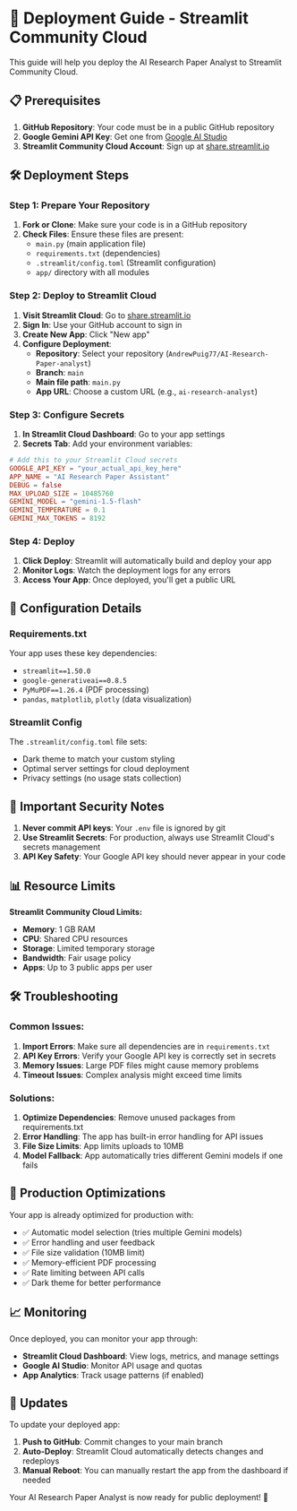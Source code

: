 # 🚀 Deployment Guide - Streamlit Community Cloud

This guide will help you deploy the AI Research Paper Analyst to Streamlit Community Cloud.

## 📋 Prerequisites

1. **GitHub Repository**: Your code must be in a public GitHub repository
2. **Google Gemini API Key**: Get one from [Google AI Studio](https://aistudio.google.com/app/apikey)
3. **Streamlit Community Cloud Account**: Sign up at [share.streamlit.io](https://share.streamlit.io)

## 🛠️ Deployment Steps

### Step 1: Prepare Your Repository

1. **Fork or Clone**: Make sure your code is in a GitHub repository
2. **Check Files**: Ensure these files are present:
   - `main.py` (main application file)
   - `requirements.txt` (dependencies)
   - `.streamlit/config.toml` (Streamlit configuration)
   - `app/` directory with all modules

### Step 2: Deploy to Streamlit Cloud

1. **Visit Streamlit Cloud**: Go to [share.streamlit.io](https://share.streamlit.io)
2. **Sign In**: Use your GitHub account to sign in
3. **Create New App**: Click "New app"
4. **Configure Deployment**:
   - **Repository**: Select your repository (`AndrewPuig77/AI-Research-Paper-analyst`)
   - **Branch**: `main`
   - **Main file path**: `main.py`
   - **App URL**: Choose a custom URL (e.g., `ai-research-analyst`)

### Step 3: Configure Secrets

1. **In Streamlit Cloud Dashboard**: Go to your app settings
2. **Secrets Tab**: Add your environment variables:

```toml
# Add this to your Streamlit Cloud secrets
GOOGLE_API_KEY = "your_actual_api_key_here"
APP_NAME = "AI Research Paper Assistant"
DEBUG = false
MAX_UPLOAD_SIZE = 10485760
GEMINI_MODEL = "gemini-1.5-flash"
GEMINI_TEMPERATURE = 0.1
GEMINI_MAX_TOKENS = 8192
```

### Step 4: Deploy

1. **Click Deploy**: Streamlit will automatically build and deploy your app
2. **Monitor Logs**: Watch the deployment logs for any errors
3. **Access Your App**: Once deployed, you'll get a public URL

## 🔧 Configuration Details

### Requirements.txt
Your app uses these key dependencies:
- `streamlit==1.50.0`
- `google-generativeai==0.8.5`
- `PyMuPDF==1.26.4` (PDF processing)
- `pandas`, `matplotlib`, `plotly` (data visualization)

### Streamlit Config
The `.streamlit/config.toml` file sets:
- Dark theme to match your custom styling
- Optimal server settings for cloud deployment
- Privacy settings (no usage stats collection)

## 🚨 Important Security Notes

1. **Never commit API keys**: Your `.env` file is ignored by git
2. **Use Streamlit Secrets**: For production, always use Streamlit Cloud's secrets management
3. **API Key Safety**: Your Google API key should never appear in your code

## 📊 Resource Limits

**Streamlit Community Cloud Limits:**
- **Memory**: 1 GB RAM
- **CPU**: Shared CPU resources
- **Storage**: Limited temporary storage
- **Bandwidth**: Fair usage policy
- **Apps**: Up to 3 public apps per user

## 🛠️ Troubleshooting

### Common Issues:

1. **Import Errors**: Make sure all dependencies are in `requirements.txt`
2. **API Key Errors**: Verify your Google API key is correctly set in secrets
3. **Memory Issues**: Large PDF files might cause memory problems
4. **Timeout Issues**: Complex analysis might exceed time limits

### Solutions:

1. **Optimize Dependencies**: Remove unused packages from requirements.txt
2. **Error Handling**: The app has built-in error handling for API issues
3. **File Size Limits**: App limits uploads to 10MB
4. **Model Fallback**: App automatically tries different Gemini models if one fails

## 🎯 Production Optimizations

Your app is already optimized for production with:
- ✅ Automatic model selection (tries multiple Gemini models)
- ✅ Error handling and user feedback
- ✅ File size validation (10MB limit)
- ✅ Memory-efficient PDF processing
- ✅ Rate limiting between API calls
- ✅ Dark theme for better performance

## 📈 Monitoring

Once deployed, you can monitor your app through:
- **Streamlit Cloud Dashboard**: View logs, metrics, and manage settings
- **Google AI Studio**: Monitor API usage and quotas
- **App Analytics**: Track usage patterns (if enabled)

## 🔄 Updates

To update your deployed app:
1. **Push to GitHub**: Commit changes to your main branch
2. **Auto-Deploy**: Streamlit Cloud automatically detects changes and redeploys
3. **Manual Reboot**: You can manually restart the app from the dashboard if needed

Your AI Research Paper Analyst is now ready for public deployment! 🚀